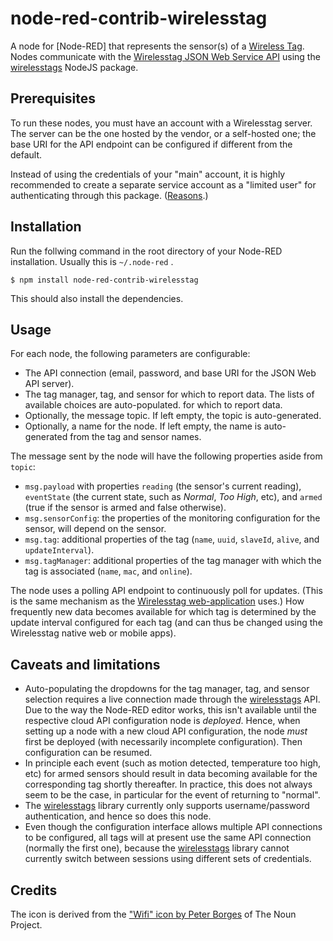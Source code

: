 # node-red-contrib-wirelesstag

A node for [Node-RED] that represents the sensor(s) of a
[Wireless Tag]. Nodes communicate with the
[Wirelesstag JSON Web Service API] using the [wirelesstags] NodeJS
package.

## Prerequisites

To run these nodes, you must have an account with a Wirelesstag
server. The server can be the one hosted by the vendor, or a
self-hosted one; the base URI for the API endpoint can be configured
if different from the default.

Instead of using the credentials of your "main" account, it is highly
recommended to create a separate service account as a "limited user"
for authenticating through this package.
([Reasons](https://github.com/hlapp/wirelesstags-js#installation-and-setup).)

## Installation

Run the follwing command in the root directory of your Node-RED installation.
Usually this is `~/.node-red` .

```
$ npm install node-red-contrib-wirelesstag
```

This should also install the dependencies.

## Usage

For each node, the following parameters are configurable:

* The API connection (email, password, and base URI for the JSON
  Web API server).
* The tag manager, tag, and sensor for which to report data. The lists
  of available choices are auto-populated. </strong> for which to
  report data.
* Optionally, the message topic. If left empty, the topic is
  auto-generated.
* Optionally, a name for the node. If left empty, the name is
  auto-generated from the tag and sensor names.

The message sent by the node will have the following properties aside
from `topic`:

* `msg.payload` with properties `reading` (the sensor's current
  reading), `eventState` (the current state, such as _Normal_, _Too
  High_, etc), and `armed` (true if the sensor is armed and false
  otherwise).
* `msg.sensorConfig`: the properties of the monitoring configuration
  for the sensor, will depend on the sensor.
* `msg.tag`: additional properties of the tag (`name`, `uuid`,
  `slaveId`, `alive`, and `updateInterval`).
* `msg.tagManager`: additional properties of the tag manager with
  which the tag is associated (`name`, `mac`, and `online`).

The node uses a polling API endpoint to continuously poll for updates.
(This is the same mechanism as the [Wirelesstag web-application]
uses.) How frequently new data becomes available for which tag is
determined by the update interval configured for each tag (and can
thus be changed using the Wirelesstag native web or mobile apps).

## Caveats and limitations

* Auto-populating the dropdowns for the tag manager, tag, and sensor
  selection requires a live connection made through the [wirelesstags]
  API. Due to the way the Node-RED editor works, this isn't available
  until the respective cloud API configuration node is _deployed_.
  Hence, when setting up a node with a new cloud API configuration,
  the node _must_ first be deployed (with necessarily incomplete
  configuration). Then configuration can be resumed.
* In principle each event (such as motion detected, temperature too
  high, etc) for armed sensors should result in data becoming
  available for the corresponding tag shortly thereafter. In practice,
  this does not always seem to be the case, in particular for the
  event of returning to "normal".
* The [wirelesstags] library currently only supports username/password
  authentication, and hence so does this node.
* Even though the configuration interface allows multiple API
  connections to be configured, all tags will at present use the same
  API connection (normally the first one), because the [wirelesstags]
  library cannot currently switch between sessions using different
  sets of credentials.

## Credits

The icon is derived from the ["Wifi" icon by Peter Borges] of The Noun
Project.

[Wireless Tag]: http://wirelesstag.net
[Wirelesstag web-application]: https://wirelesstag.net/eth/
[Wirelesstag JSON Web Service API]: http://mytaglist.com/media/mytaglist.com/apidoc.html
[wirelesstags]: https://github.com/hlapp/wirelesstags-js
["Wifi" icon by Peter Borges]: https://thenounproject.com/term/iot/362213/
